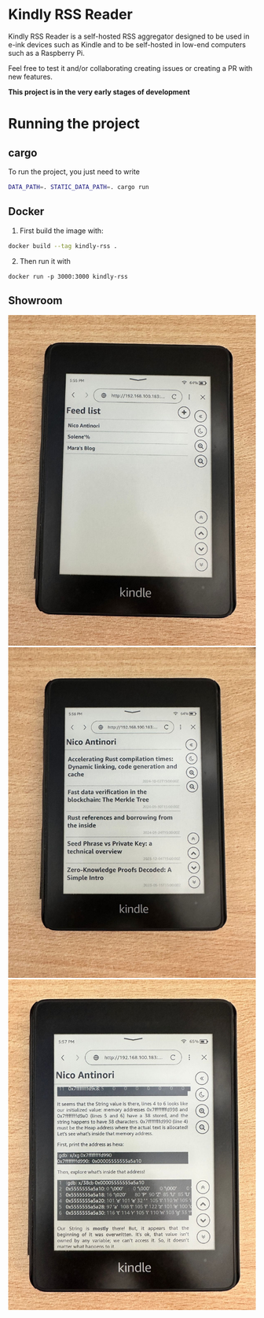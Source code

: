 # Kindly RSS Reader

Kindly RSS Reader is a self-hosted RSS aggregator designed to be used in e-ink devices such as Kindle and to be self-hosted in low-end computers such as a Raspberry Pi.

Feel free to test it and/or collaborating creating issues or creating a PR with new features.

**This project is in the very early stages of development**

# Running the project

## cargo

To run the project, you just need to write

```bash
DATA_PATH=. STATIC_DATA_PATH=. cargo run
```

## Docker

1. First build the image with:

```bash
docker build --tag kindly-rss .
```

2. Then run it with

```
docker run -p 3000:3000 kindly-rss
```

## Showroom

![1](images/1.jpeg)
![2](images/2.jpeg)
![3](images/3.jpeg)
